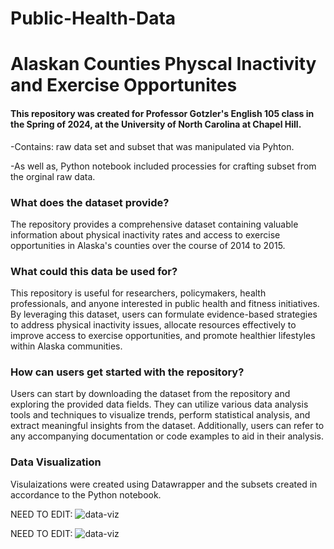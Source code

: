 # Public-Health-Data
# Alaskan Counties Physcal Inactivity and Exercise Opportunites
#### This repository was created for Professor Gotzler's English 105 class in the Spring of 2024, at the University of North Carolina at Chapel Hill.
-Contains: raw data set and subset that was manipulated via Pyhton. 

-As well as, Python notebook included processies for crafting subset from the orginal raw data.

### What does the dataset provide?
The repository provides a comprehensive dataset containing valuable information about physical inactivity rates and access to exercise opportunities in Alaska's counties over the course of 2014 to 2015. 


### What could this data be used for?
This repository is useful for researchers, policymakers, health professionals, and anyone interested in public health and fitness initiatives. By leveraging this dataset, users can formulate evidence-based strategies to address physical inactivity issues, allocate resources effectively to improve access to exercise opportunities, and promote healthier lifestyles within Alaska communities.

### How can users get started with the repository?
Users can start by downloading the dataset from the repository and exploring the provided data fields. They can utilize various data analysis tools and techniques to visualize trends, perform statistical analysis, and extract meaningful insights from the dataset. Additionally, users can refer to any accompanying documentation or code examples to aid in their analysis.

### Data Visualization
Visulaizations were created using Datawrapper and the subsets created in accordance to the Python notebook.

NEED TO EDIT: ![data-viz](/data/data-viz-demo.png)

NEED TO EDIT: ![data-viz](/data/data-viz-demo.png)
